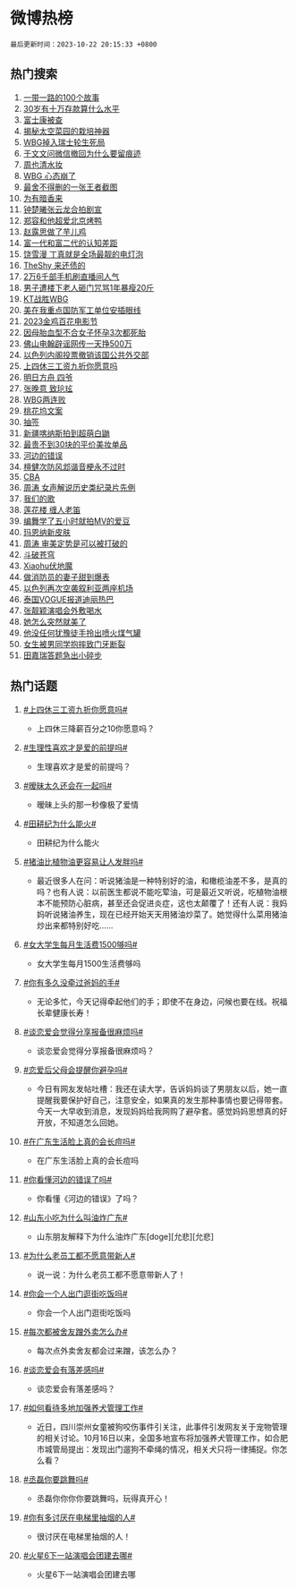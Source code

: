 # 微博热榜

`最后更新时间：2023-10-22 20:15:33 +0800`

## 热门搜索

1. [一带一路的100个故事](https://m.weibo.cn/search?containerid=100103type%3D1%26t%3D10%26q%3D%23%E4%B8%80%E5%B8%A6%E4%B8%80%E8%B7%AF%E7%9A%84100%E4%B8%AA%E6%95%85%E4%BA%8B%23&stream_entry_id=51&isnewpage=1&extparam=seat%3D1%26stream_entry_id%3D51%26q%3D%2523%25E4%25B8%2580%25E5%25B8%25A6%25E4%25B8%2580%25E8%25B7%25AF%25E7%259A%2584100%25E4%25B8%25AA%25E6%2595%2585%25E4%25BA%258B%2523%26c_type%3D51%26dgr%3D0%26cate%3D10103%26pos%3D0%26filter_type%3Drealtimehot%26display_time%3D1697976931%26pre_seqid%3D169797693174308172153)
1. [30岁有十万存款算什么水平](https://m.weibo.cn/search?containerid=100103type%3D1%26t%3D10%26q%3D%2330%E5%B2%81%E6%9C%89%E5%8D%81%E4%B8%87%E5%AD%98%E6%AC%BE%E7%AE%97%E4%BB%80%E4%B9%88%E6%B0%B4%E5%B9%B3%23&stream_entry_id=31&isnewpage=1&extparam=seat%3D1%26flag%3D2%26stream_entry_id%3D31%26filter_type%3Drealtimehot%26c_type%3D31%26dgr%3D0%26band_rank%3D1%26q%3D%252330%25E5%25B2%2581%25E6%259C%2589%25E5%258D%2581%25E4%25B8%2587%25E5%25AD%2598%25E6%25AC%25BE%25E7%25AE%2597%25E4%25BB%2580%25E4%25B9%2588%25E6%25B0%25B4%25E5%25B9%25B3%2523%26pos%3D0%26realpos%3D1%26lcate%3D5001%26cate%3D5001%26display_time%3D1697976931%26pre_seqid%3D169797693174308172153)
1. [富士康被查](https://m.weibo.cn/search?containerid=100103type%3D1%26t%3D10%26q%3D%23%E5%AF%8C%E5%A3%AB%E5%BA%B7%E8%A2%AB%E6%9F%A5%23&stream_entry_id=31&isnewpage=1&extparam=seat%3D1%26flag%3D1%26stream_entry_id%3D31%26filter_type%3Drealtimehot%26c_type%3D31%26dgr%3D0%26band_rank%3D2%26q%3D%2523%25E5%25AF%258C%25E5%25A3%25AB%25E5%25BA%25B7%25E8%25A2%25AB%25E6%259F%25A5%2523%26pos%3D1%26realpos%3D2%26lcate%3D5001%26cate%3D5001%26display_time%3D1697976931%26pre_seqid%3D169797693174308172153)
1. [揭秘太空菜园的栽培神器](https://m.weibo.cn/search?containerid=100103type%3D1%26t%3D10%26q%3D%23%E6%8F%AD%E7%A7%98%E5%A4%AA%E7%A9%BA%E8%8F%9C%E5%9B%AD%E7%9A%84%E6%A0%BD%E5%9F%B9%E7%A5%9E%E5%99%A8%23&stream_entry_id=31&isnewpage=1&extparam=seat%3D1%26flag%3D0%26stream_entry_id%3D31%26filter_type%3Drealtimehot%26c_type%3D31%26dgr%3D0%26band_rank%3D3%26q%3D%2523%25E6%258F%25AD%25E7%25A7%2598%25E5%25A4%25AA%25E7%25A9%25BA%25E8%258F%259C%25E5%259B%25AD%25E7%259A%2584%25E6%25A0%25BD%25E5%259F%25B9%25E7%25A5%259E%25E5%2599%25A8%2523%26pos%3D2%26realpos%3D3%26lcate%3D5001%26cate%3D5001%26display_time%3D1697976931%26pre_seqid%3D169797693174308172153)
1. [WBG掉入瑞士轮生死局](https://m.weibo.cn/search?containerid=100103type%3D1%26t%3D10%26q%3D%23WBG%E6%8E%89%E5%85%A5%E7%91%9E%E5%A3%AB%E8%BD%AE%E7%94%9F%E6%AD%BB%E5%B1%80%23&stream_entry_id=31&isnewpage=1&extparam=seat%3D1%26flag%3D1%26stream_entry_id%3D31%26filter_type%3Drealtimehot%26c_type%3D31%26dgr%3D0%26band_rank%3D4%26q%3D%2523WBG%25E6%258E%2589%25E5%2585%25A5%25E7%2591%259E%25E5%25A3%25AB%25E8%25BD%25AE%25E7%2594%259F%25E6%25AD%25BB%25E5%25B1%2580%2523%26pos%3D3%26realpos%3D4%26lcate%3D5001%26cate%3D5001%26display_time%3D1697976931%26pre_seqid%3D169797693174308172153)
1. [于文文问微信撤回为什么要留痕迹](https://m.weibo.cn/search?containerid=100103type%3D1%26t%3D10%26q%3D%23%E4%BA%8E%E6%96%87%E6%96%87%E9%97%AE%E5%BE%AE%E4%BF%A1%E6%92%A4%E5%9B%9E%E4%B8%BA%E4%BB%80%E4%B9%88%E8%A6%81%E7%95%99%E7%97%95%E8%BF%B9%23&stream_entry_id=31&isnewpage=1&extparam=seat%3D1%26flag%3D2%26stream_entry_id%3D31%26filter_type%3Drealtimehot%26c_type%3D31%26dgr%3D0%26band_rank%3D5%26q%3D%2523%25E4%25BA%258E%25E6%2596%2587%25E6%2596%2587%25E9%2597%25AE%25E5%25BE%25AE%25E4%25BF%25A1%25E6%2592%25A4%25E5%259B%259E%25E4%25B8%25BA%25E4%25BB%2580%25E4%25B9%2588%25E8%25A6%2581%25E7%2595%2599%25E7%2597%2595%25E8%25BF%25B9%2523%26pos%3D4%26realpos%3D5%26lcate%3D5001%26cate%3D5001%26display_time%3D1697976931%26pre_seqid%3D169797693174308172153)
1. [周也清水妆](https://m.weibo.cn/search?containerid=100103type%3D1%26t%3D10%26q%3D%23%E5%91%A8%E4%B9%9F%E6%B8%85%E6%B0%B4%E5%A6%86%23&stream_entry_id=31&isnewpage=1&extparam=seat%3D1%26flag%3D1%26stream_entry_id%3D31%26filter_type%3Drealtimehot%26c_type%3D31%26dgr%3D0%26band_rank%3D6%26q%3D%2523%25E5%2591%25A8%25E4%25B9%259F%25E6%25B8%2585%25E6%25B0%25B4%25E5%25A6%2586%2523%26pos%3D5%26realpos%3D6%26lcate%3D5001%26cate%3D5001%26display_time%3D1697976931%26pre_seqid%3D169797693174308172153)
1. [WBG 心态崩了](https://m.weibo.cn/search?containerid=100103type%3D1%26t%3D10%26q%3DWBG+%E5%BF%83%E6%80%81%E5%B4%A9%E4%BA%86&stream_entry_id=31&isnewpage=1&extparam=seat%3D1%26flag%3D1%26stream_entry_id%3D31%26filter_type%3Drealtimehot%26c_type%3D31%26dgr%3D0%26band_rank%3D7%26q%3DWBG%2520%25E5%25BF%2583%25E6%2580%2581%25E5%25B4%25A9%25E4%25BA%2586%26pos%3D6%26realpos%3D7%26lcate%3D5001%26cate%3D5001%26display_time%3D1697976931%26pre_seqid%3D169797693174308172153)
1. [最舍不得删的一张王者截图](https://m.weibo.cn/search?containerid=100103type%3D1%26t%3D10%26q%3D%23%E6%9C%80%E8%88%8D%E4%B8%8D%E5%BE%97%E5%88%A0%E7%9A%84%E4%B8%80%E5%BC%A0%E7%8E%8B%E8%80%85%E6%88%AA%E5%9B%BE%23&stream_entry_id=31&isnewpage=1&extparam=seat%3D1%26flag%3D0%26stream_entry_id%3D31%26filter_type%3Drealtimehot%26c_type%3D31%26dgr%3D0%26band_rank%3D8%26q%3D%2523%25E6%259C%2580%25E8%2588%258D%25E4%25B8%258D%25E5%25BE%2597%25E5%2588%25A0%25E7%259A%2584%25E4%25B8%2580%25E5%25BC%25A0%25E7%258E%258B%25E8%2580%2585%25E6%2588%25AA%25E5%259B%25BE%2523%26pos%3D7%26realpos%3D8%26lcate%3D5001%26cate%3D5001%26display_time%3D1697976931%26pre_seqid%3D169797693174308172153)
1. [为有暗香来](https://m.weibo.cn/search?containerid=100103type%3D1%26t%3D10%26q%3D%E4%B8%BA%E6%9C%89%E6%9A%97%E9%A6%99%E6%9D%A5&stream_entry_id=31&isnewpage=1&extparam=seat%3D1%26flag%3D1%26stream_entry_id%3D31%26filter_type%3Drealtimehot%26c_type%3D31%26dgr%3D0%26band_rank%3D9%26q%3D%25E4%25B8%25BA%25E6%259C%2589%25E6%259A%2597%25E9%25A6%2599%25E6%259D%25A5%26pos%3D8%26realpos%3D9%26lcate%3D5001%26cate%3D5001%26display_time%3D1697976931%26pre_seqid%3D169797693174308172153)
1. [钟楚曦张云龙合拍剧宣](https://m.weibo.cn/search?containerid=100103type%3D1%26t%3D10%26q%3D%23%E9%92%9F%E6%A5%9A%E6%9B%A6%E5%BC%A0%E4%BA%91%E9%BE%99%E5%90%88%E6%8B%8D%E5%89%A7%E5%AE%A3%23&stream_entry_id=31&isnewpage=1&extparam=seat%3D1%26flag%3D1%26stream_entry_id%3D31%26filter_type%3Drealtimehot%26c_type%3D31%26dgr%3D0%26band_rank%3D10%26q%3D%2523%25E9%2592%259F%25E6%25A5%259A%25E6%259B%25A6%25E5%25BC%25A0%25E4%25BA%2591%25E9%25BE%2599%25E5%2590%2588%25E6%258B%258D%25E5%2589%25A7%25E5%25AE%25A3%2523%26pos%3D9%26realpos%3D10%26lcate%3D5001%26cate%3D5001%26display_time%3D1697976931%26pre_seqid%3D169797693174308172153)
1. [郑容和他超爱北京烤鸭](https://m.weibo.cn/search?containerid=100103type%3D1%26t%3D10%26q%3D%23%E9%83%91%E5%AE%B9%E5%92%8C%E4%BB%96%E8%B6%85%E7%88%B1%E5%8C%97%E4%BA%AC%E7%83%A4%E9%B8%AD%23&stream_entry_id=31&isnewpage=1&extparam=seat%3D1%26flag%3D1%26stream_entry_id%3D31%26filter_type%3Drealtimehot%26c_type%3D31%26dgr%3D0%26band_rank%3D11%26q%3D%2523%25E9%2583%2591%25E5%25AE%25B9%25E5%2592%258C%25E4%25BB%2596%25E8%25B6%2585%25E7%2588%25B1%25E5%258C%2597%25E4%25BA%25AC%25E7%2583%25A4%25E9%25B8%25AD%2523%26pos%3D10%26realpos%3D11%26lcate%3D5001%26cate%3D5001%26display_time%3D1697976931%26pre_seqid%3D169797693174308172153)
1. [赵露思做了芋儿鸡](https://m.weibo.cn/search?containerid=100103type%3D1%26t%3D10%26q%3D%23%E8%B5%B5%E9%9C%B2%E6%80%9D%E5%81%9A%E4%BA%86%E8%8A%8B%E5%84%BF%E9%B8%A1%23&stream_entry_id=31&isnewpage=1&extparam=seat%3D1%26flag%3D1%26stream_entry_id%3D31%26filter_type%3Drealtimehot%26c_type%3D31%26dgr%3D0%26band_rank%3D12%26q%3D%2523%25E8%25B5%25B5%25E9%259C%25B2%25E6%2580%259D%25E5%2581%259A%25E4%25BA%2586%25E8%258A%258B%25E5%2584%25BF%25E9%25B8%25A1%2523%26pos%3D11%26realpos%3D12%26lcate%3D5001%26cate%3D5001%26display_time%3D1697976931%26pre_seqid%3D169797693174308172153)
1. [富一代和富二代的认知差距](https://m.weibo.cn/search?containerid=100103type%3D1%26t%3D10%26q%3D%23%E5%AF%8C%E4%B8%80%E4%BB%A3%E5%92%8C%E5%AF%8C%E4%BA%8C%E4%BB%A3%E7%9A%84%E8%AE%A4%E7%9F%A5%E5%B7%AE%E8%B7%9D%23&stream_entry_id=31&isnewpage=1&extparam=seat%3D1%26flag%3D0%26stream_entry_id%3D31%26filter_type%3Drealtimehot%26c_type%3D31%26dgr%3D0%26band_rank%3D13%26q%3D%2523%25E5%25AF%258C%25E4%25B8%2580%25E4%25BB%25A3%25E5%2592%258C%25E5%25AF%258C%25E4%25BA%258C%25E4%25BB%25A3%25E7%259A%2584%25E8%25AE%25A4%25E7%259F%25A5%25E5%25B7%25AE%25E8%25B7%259D%2523%26pos%3D12%26realpos%3D13%26lcate%3D5001%26cate%3D5001%26display_time%3D1697976931%26pre_seqid%3D169797693174308172153)
1. [饶雪漫 丁真就是全场最靓的电灯泡](https://m.weibo.cn/search?containerid=100103type%3D1%26t%3D10%26q%3D%E9%A5%B6%E9%9B%AA%E6%BC%AB+%E4%B8%81%E7%9C%9F%E5%B0%B1%E6%98%AF%E5%85%A8%E5%9C%BA%E6%9C%80%E9%9D%93%E7%9A%84%E7%94%B5%E7%81%AF%E6%B3%A1&stream_entry_id=31&isnewpage=1&extparam=seat%3D1%26flag%3D0%26stream_entry_id%3D31%26filter_type%3Drealtimehot%26c_type%3D31%26dgr%3D0%26band_rank%3D14%26q%3D%25E9%25A5%25B6%25E9%259B%25AA%25E6%25BC%25AB%2520%25E4%25B8%2581%25E7%259C%259F%25E5%25B0%25B1%25E6%2598%25AF%25E5%2585%25A8%25E5%259C%25BA%25E6%259C%2580%25E9%259D%2593%25E7%259A%2584%25E7%2594%25B5%25E7%2581%25AF%25E6%25B3%25A1%26pos%3D13%26realpos%3D14%26lcate%3D5001%26cate%3D5001%26display_time%3D1697976931%26pre_seqid%3D169797693174308172153)
1. [TheShy 来还债的](https://m.weibo.cn/search?containerid=100103type%3D1%26t%3D10%26q%3DTheShy+%E6%9D%A5%E8%BF%98%E5%80%BA%E7%9A%84&stream_entry_id=31&isnewpage=1&extparam=seat%3D1%26flag%3D1%26stream_entry_id%3D31%26filter_type%3Drealtimehot%26c_type%3D31%26dgr%3D0%26band_rank%3D15%26q%3DTheShy%2520%25E6%259D%25A5%25E8%25BF%2598%25E5%2580%25BA%25E7%259A%2584%26pos%3D14%26realpos%3D15%26lcate%3D5001%26cate%3D5001%26display_time%3D1697976931%26pre_seqid%3D169797693174308172153)
1. [2万6千部手机刷直播间人气](https://m.weibo.cn/search?containerid=100103type%3D1%26t%3D10%26q%3D%232%E4%B8%876%E5%8D%83%E9%83%A8%E6%89%8B%E6%9C%BA%E5%88%B7%E7%9B%B4%E6%92%AD%E9%97%B4%E4%BA%BA%E6%B0%94%23&stream_entry_id=31&isnewpage=1&extparam=seat%3D1%26flag%3D0%26stream_entry_id%3D31%26filter_type%3Drealtimehot%26c_type%3D31%26dgr%3D0%26band_rank%3D16%26q%3D%25232%25E4%25B8%25876%25E5%258D%2583%25E9%2583%25A8%25E6%2589%258B%25E6%259C%25BA%25E5%2588%25B7%25E7%259B%25B4%25E6%2592%25AD%25E9%2597%25B4%25E4%25BA%25BA%25E6%25B0%2594%2523%26pos%3D15%26realpos%3D16%26lcate%3D5001%26cate%3D5001%26display_time%3D1697976931%26pre_seqid%3D169797693174308172153)
1. [男子遭楼下老人砸门咒骂1年暴瘦20斤](https://m.weibo.cn/search?containerid=100103type%3D1%26t%3D10%26q%3D%23%E7%94%B7%E5%AD%90%E9%81%AD%E6%A5%BC%E4%B8%8B%E8%80%81%E4%BA%BA%E7%A0%B8%E9%97%A8%E5%92%92%E9%AA%821%E5%B9%B4%E6%9A%B4%E7%98%A620%E6%96%A4%23&stream_entry_id=31&isnewpage=1&extparam=seat%3D1%26flag%3D0%26stream_entry_id%3D31%26filter_type%3Drealtimehot%26c_type%3D31%26dgr%3D0%26band_rank%3D17%26q%3D%2523%25E7%2594%25B7%25E5%25AD%2590%25E9%2581%25AD%25E6%25A5%25BC%25E4%25B8%258B%25E8%2580%2581%25E4%25BA%25BA%25E7%25A0%25B8%25E9%2597%25A8%25E5%2592%2592%25E9%25AA%25821%25E5%25B9%25B4%25E6%259A%25B4%25E7%2598%25A620%25E6%2596%25A4%2523%26pos%3D16%26realpos%3D17%26lcate%3D5001%26cate%3D5001%26display_time%3D1697976931%26pre_seqid%3D169797693174308172153)
1. [KT战胜WBG](https://m.weibo.cn/search?containerid=100103type%3D1%26t%3D10%26q%3D%23KT%E6%88%98%E8%83%9CWBG%23&stream_entry_id=31&isnewpage=1&extparam=seat%3D1%26flag%3D1%26stream_entry_id%3D31%26filter_type%3Drealtimehot%26c_type%3D31%26dgr%3D0%26band_rank%3D18%26q%3D%2523KT%25E6%2588%2598%25E8%2583%259CWBG%2523%26pos%3D17%26realpos%3D18%26lcate%3D5001%26cate%3D5001%26display_time%3D1697976931%26pre_seqid%3D169797693174308172153)
1. [美在我重点国防军工单位安插眼线](https://m.weibo.cn/search?containerid=100103type%3D1%26t%3D10%26q%3D%23%E7%BE%8E%E5%9C%A8%E6%88%91%E9%87%8D%E7%82%B9%E5%9B%BD%E9%98%B2%E5%86%9B%E5%B7%A5%E5%8D%95%E4%BD%8D%E5%AE%89%E6%8F%92%E7%9C%BC%E7%BA%BF%23&stream_entry_id=31&isnewpage=1&extparam=seat%3D1%26flag%3D0%26stream_entry_id%3D31%26filter_type%3Drealtimehot%26c_type%3D31%26dgr%3D0%26band_rank%3D19%26q%3D%2523%25E7%25BE%258E%25E5%259C%25A8%25E6%2588%2591%25E9%2587%258D%25E7%2582%25B9%25E5%259B%25BD%25E9%2598%25B2%25E5%2586%259B%25E5%25B7%25A5%25E5%258D%2595%25E4%25BD%258D%25E5%25AE%2589%25E6%258F%2592%25E7%259C%25BC%25E7%25BA%25BF%2523%26pos%3D18%26realpos%3D19%26lcate%3D5001%26cate%3D5001%26display_time%3D1697976931%26pre_seqid%3D169797693174308172153)
1. [2023金鸡百花电影节](https://m.weibo.cn/search?containerid=100103type%3D1%26t%3D10%26q%3D%232023%E9%87%91%E9%B8%A1%E7%99%BE%E8%8A%B1%E7%94%B5%E5%BD%B1%E8%8A%82%23&stream_entry_id=31&isnewpage=1&extparam=seat%3D1%26flag%3D1%26stream_entry_id%3D31%26filter_type%3Drealtimehot%26c_type%3D31%26dgr%3D0%26band_rank%3D20%26q%3D%25232023%25E9%2587%2591%25E9%25B8%25A1%25E7%2599%25BE%25E8%258A%25B1%25E7%2594%25B5%25E5%25BD%25B1%25E8%258A%2582%2523%26pos%3D19%26realpos%3D20%26lcate%3D5001%26cate%3D5001%26display_time%3D1697976931%26pre_seqid%3D169797693174308172153)
1. [因母胎血型不合女子怀孕3次都死胎](https://m.weibo.cn/search?containerid=100103type%3D1%26t%3D10%26q%3D%23%E5%9B%A0%E6%AF%8D%E8%83%8E%E8%A1%80%E5%9E%8B%E4%B8%8D%E5%90%88%E5%A5%B3%E5%AD%90%E6%80%80%E5%AD%953%E6%AC%A1%E9%83%BD%E6%AD%BB%E8%83%8E%23&stream_entry_id=31&isnewpage=1&extparam=seat%3D1%26flag%3D0%26stream_entry_id%3D31%26filter_type%3Drealtimehot%26c_type%3D31%26dgr%3D0%26band_rank%3D21%26q%3D%2523%25E5%259B%25A0%25E6%25AF%258D%25E8%2583%258E%25E8%25A1%2580%25E5%259E%258B%25E4%25B8%258D%25E5%2590%2588%25E5%25A5%25B3%25E5%25AD%2590%25E6%2580%2580%25E5%25AD%25953%25E6%25AC%25A1%25E9%2583%25BD%25E6%25AD%25BB%25E8%2583%258E%2523%26pos%3D20%26realpos%3D21%26lcate%3D5001%26cate%3D5001%26display_time%3D1697976931%26pre_seqid%3D169797693174308172153)
1. [佛山电翰辟谣网传一天挣500万](https://m.weibo.cn/search?containerid=100103type%3D1%26t%3D10%26q%3D%23%E4%BD%9B%E5%B1%B1%E7%94%B5%E7%BF%B0%E8%BE%9F%E8%B0%A3%E7%BD%91%E4%BC%A0%E4%B8%80%E5%A4%A9%E6%8C%A3500%E4%B8%87%23&stream_entry_id=31&isnewpage=1&extparam=seat%3D1%26flag%3D1%26stream_entry_id%3D31%26filter_type%3Drealtimehot%26c_type%3D31%26dgr%3D0%26band_rank%3D22%26q%3D%2523%25E4%25BD%259B%25E5%25B1%25B1%25E7%2594%25B5%25E7%25BF%25B0%25E8%25BE%259F%25E8%25B0%25A3%25E7%25BD%2591%25E4%25BC%25A0%25E4%25B8%2580%25E5%25A4%25A9%25E6%258C%25A3500%25E4%25B8%2587%2523%26pos%3D21%26realpos%3D22%26lcate%3D5001%26cate%3D5001%26display_time%3D1697976931%26pre_seqid%3D169797693174308172153)
1. [以色列内阁投票撤销该国公共外交部](https://m.weibo.cn/search?containerid=100103type%3D1%26t%3D10%26q%3D%23%E4%BB%A5%E8%89%B2%E5%88%97%E5%86%85%E9%98%81%E6%8A%95%E7%A5%A8%E6%92%A4%E9%94%80%E8%AF%A5%E5%9B%BD%E5%85%AC%E5%85%B1%E5%A4%96%E4%BA%A4%E9%83%A8%23&stream_entry_id=31&isnewpage=1&extparam=seat%3D1%26flag%3D0%26stream_entry_id%3D31%26filter_type%3Drealtimehot%26c_type%3D31%26dgr%3D0%26band_rank%3D23%26q%3D%2523%25E4%25BB%25A5%25E8%2589%25B2%25E5%2588%2597%25E5%2586%2585%25E9%2598%2581%25E6%258A%2595%25E7%25A5%25A8%25E6%2592%25A4%25E9%2594%2580%25E8%25AF%25A5%25E5%259B%25BD%25E5%2585%25AC%25E5%2585%25B1%25E5%25A4%2596%25E4%25BA%25A4%25E9%2583%25A8%2523%26pos%3D22%26realpos%3D23%26lcate%3D5001%26cate%3D5001%26display_time%3D1697976931%26pre_seqid%3D169797693174308172153)
1. [上四休三工资九折你愿意吗](https://m.weibo.cn/search?containerid=100103type%3D1%26t%3D10%26q%3D%23%E4%B8%8A%E5%9B%9B%E4%BC%91%E4%B8%89%E5%B7%A5%E8%B5%84%E4%B9%9D%E6%8A%98%E4%BD%A0%E6%84%BF%E6%84%8F%E5%90%97%23&stream_entry_id=31&isnewpage=1&extparam=seat%3D1%26flag%3D0%26stream_entry_id%3D31%26filter_type%3Drealtimehot%26c_type%3D31%26dgr%3D0%26band_rank%3D24%26q%3D%2523%25E4%25B8%258A%25E5%259B%259B%25E4%25BC%2591%25E4%25B8%2589%25E5%25B7%25A5%25E8%25B5%2584%25E4%25B9%259D%25E6%258A%2598%25E4%25BD%25A0%25E6%2584%25BF%25E6%2584%258F%25E5%2590%2597%2523%26pos%3D23%26realpos%3D24%26lcate%3D5001%26cate%3D5001%26display_time%3D1697976931%26pre_seqid%3D169797693174308172153)
1. [明日方舟 四爷](https://m.weibo.cn/search?containerid=100103type%3D1%26t%3D10%26q%3D%E6%98%8E%E6%97%A5%E6%96%B9%E8%88%9F+%E5%9B%9B%E7%88%B7&stream_entry_id=31&isnewpage=1&extparam=seat%3D1%26flag%3D0%26stream_entry_id%3D31%26filter_type%3Drealtimehot%26c_type%3D31%26dgr%3D0%26band_rank%3D25%26q%3D%25E6%2598%258E%25E6%2597%25A5%25E6%2596%25B9%25E8%2588%259F%2520%25E5%259B%259B%25E7%2588%25B7%26pos%3D24%26realpos%3D25%26lcate%3D5001%26cate%3D5001%26display_time%3D1697976931%26pre_seqid%3D169797693174308172153)
1. [张晚意 致玱玹](https://m.weibo.cn/search?containerid=100103type%3D1%26t%3D10%26q%3D%E5%BC%A0%E6%99%9A%E6%84%8F+%E8%87%B4%E7%8E%B1%E7%8E%B9&stream_entry_id=31&isnewpage=1&extparam=seat%3D1%26flag%3D1%26stream_entry_id%3D31%26filter_type%3Drealtimehot%26c_type%3D31%26dgr%3D0%26band_rank%3D26%26q%3D%25E5%25BC%25A0%25E6%2599%259A%25E6%2584%258F%2520%25E8%2587%25B4%25E7%258E%25B1%25E7%258E%25B9%26pos%3D25%26realpos%3D26%26lcate%3D5001%26cate%3D5001%26display_time%3D1697976931%26pre_seqid%3D169797693174308172153)
1. [WBG两连败](https://m.weibo.cn/search?containerid=100103type%3D1%26t%3D10%26q%3D%23WBG%E4%B8%A4%E8%BF%9E%E8%B4%A5%23&stream_entry_id=31&isnewpage=1&extparam=seat%3D1%26flag%3D1%26stream_entry_id%3D31%26filter_type%3Drealtimehot%26c_type%3D31%26dgr%3D0%26band_rank%3D27%26q%3D%2523WBG%25E4%25B8%25A4%25E8%25BF%259E%25E8%25B4%25A5%2523%26pos%3D26%26realpos%3D27%26lcate%3D5001%26cate%3D5001%26display_time%3D1697976931%26pre_seqid%3D169797693174308172153)
1. [桃花坞文案](https://m.weibo.cn/search?containerid=100103type%3D1%26t%3D10%26q%3D%E6%A1%83%E8%8A%B1%E5%9D%9E%E6%96%87%E6%A1%88&stream_entry_id=31&isnewpage=1&extparam=seat%3D1%26flag%3D1%26stream_entry_id%3D31%26filter_type%3Drealtimehot%26c_type%3D31%26dgr%3D0%26band_rank%3D28%26q%3D%25E6%25A1%2583%25E8%258A%25B1%25E5%259D%259E%25E6%2596%2587%25E6%25A1%2588%26pos%3D27%26realpos%3D28%26lcate%3D5001%26cate%3D5001%26display_time%3D1697976931%26pre_seqid%3D169797693174308172153)
1. [抽签](https://m.weibo.cn/search?containerid=100103type%3D1%26t%3D10%26q%3D%E6%8A%BD%E7%AD%BE&stream_entry_id=31&isnewpage=1&extparam=seat%3D1%26flag%3D1%26stream_entry_id%3D31%26filter_type%3Drealtimehot%26c_type%3D31%26dgr%3D0%26band_rank%3D29%26q%3D%25E6%258A%25BD%25E7%25AD%25BE%26pos%3D28%26realpos%3D29%26lcate%3D5001%26cate%3D5001%26display_time%3D1697976931%26pre_seqid%3D169797693174308172153)
1. [新疆喀纳斯拍到超萌白鼬](https://m.weibo.cn/search?containerid=100103type%3D1%26t%3D10%26q%3D%23%E6%96%B0%E7%96%86%E5%96%80%E7%BA%B3%E6%96%AF%E6%8B%8D%E5%88%B0%E8%B6%85%E8%90%8C%E7%99%BD%E9%BC%AC%23&stream_entry_id=31&isnewpage=1&extparam=seat%3D1%26flag%3D32768%26stream_entry_id%3D31%26filter_type%3Drealtimehot%26c_type%3D31%26dgr%3D0%26band_rank%3D30%26q%3D%2523%25E6%2596%25B0%25E7%2596%2586%25E5%2596%2580%25E7%25BA%25B3%25E6%2596%25AF%25E6%258B%258D%25E5%2588%25B0%25E8%25B6%2585%25E8%2590%258C%25E7%2599%25BD%25E9%25BC%25AC%2523%26pos%3D29%26realpos%3D30%26lcate%3D5001%26cate%3D5001%26display_time%3D1697976931%26pre_seqid%3D169797693174308172153)
1. [最贵不到30块的平价美妆单品](https://m.weibo.cn/search?containerid=100103type%3D1%26t%3D10%26q%3D%E6%9C%80%E8%B4%B5%E4%B8%8D%E5%88%B030%E5%9D%97%E7%9A%84%E5%B9%B3%E4%BB%B7%E7%BE%8E%E5%A6%86%E5%8D%95%E5%93%81&stream_entry_id=31&isnewpage=1&extparam=seat%3D1%26flag%3D1%26stream_entry_id%3D31%26filter_type%3Drealtimehot%26c_type%3D31%26dgr%3D0%26band_rank%3D31%26q%3D%25E6%259C%2580%25E8%25B4%25B5%25E4%25B8%258D%25E5%2588%25B030%25E5%259D%2597%25E7%259A%2584%25E5%25B9%25B3%25E4%25BB%25B7%25E7%25BE%258E%25E5%25A6%2586%25E5%258D%2595%25E5%2593%2581%26pos%3D30%26realpos%3D31%26lcate%3D5001%26cate%3D5001%26display_time%3D1697976931%26pre_seqid%3D169797693174308172153)
1. [河边的错误](https://m.weibo.cn/search?containerid=100103type%3D1%26t%3D10%26q%3D%E6%B2%B3%E8%BE%B9%E7%9A%84%E9%94%99%E8%AF%AF&stream_entry_id=31&isnewpage=1&extparam=seat%3D1%26flag%3D0%26stream_entry_id%3D31%26filter_type%3Drealtimehot%26c_type%3D31%26dgr%3D0%26band_rank%3D32%26q%3D%25E6%25B2%25B3%25E8%25BE%25B9%25E7%259A%2584%25E9%2594%2599%25E8%25AF%25AF%26pos%3D31%26realpos%3D32%26lcate%3D5001%26cate%3D5001%26display_time%3D1697976931%26pre_seqid%3D169797693174308172153)
1. [檀健次防风邶谐音梗永不过时](https://m.weibo.cn/search?containerid=100103type%3D1%26t%3D10%26q%3D%23%E6%AA%80%E5%81%A5%E6%AC%A1%E9%98%B2%E9%A3%8E%E9%82%B6%E8%B0%90%E9%9F%B3%E6%A2%97%E6%B0%B8%E4%B8%8D%E8%BF%87%E6%97%B6%23&stream_entry_id=31&isnewpage=1&extparam=seat%3D1%26flag%3D0%26stream_entry_id%3D31%26filter_type%3Drealtimehot%26c_type%3D31%26dgr%3D0%26band_rank%3D33%26q%3D%2523%25E6%25AA%2580%25E5%2581%25A5%25E6%25AC%25A1%25E9%2598%25B2%25E9%25A3%258E%25E9%2582%25B6%25E8%25B0%2590%25E9%259F%25B3%25E6%25A2%2597%25E6%25B0%25B8%25E4%25B8%258D%25E8%25BF%2587%25E6%2597%25B6%2523%26pos%3D32%26realpos%3D33%26lcate%3D5001%26cate%3D5001%26display_time%3D1697976931%26pre_seqid%3D169797693174308172153)
1. [CBA](https://m.weibo.cn/search?containerid=100103type%3D1%26t%3D10%26q%3DCBA&stream_entry_id=31&isnewpage=1&extparam=seat%3D1%26flag%3D1%26stream_entry_id%3D31%26filter_type%3Drealtimehot%26c_type%3D31%26dgr%3D0%26band_rank%3D34%26q%3DCBA%26pos%3D33%26realpos%3D34%26lcate%3D5001%26cate%3D5001%26display_time%3D1697976931%26pre_seqid%3D169797693174308172153)
1. [周涛 女声解说历史类纪录片先例](https://m.weibo.cn/search?containerid=100103type%3D1%26t%3D10%26q%3D%E5%91%A8%E6%B6%9B+%E5%A5%B3%E5%A3%B0%E8%A7%A3%E8%AF%B4%E5%8E%86%E5%8F%B2%E7%B1%BB%E7%BA%AA%E5%BD%95%E7%89%87%E5%85%88%E4%BE%8B&stream_entry_id=31&isnewpage=1&extparam=seat%3D1%26flag%3D1%26stream_entry_id%3D31%26filter_type%3Drealtimehot%26c_type%3D31%26dgr%3D0%26band_rank%3D35%26q%3D%25E5%2591%25A8%25E6%25B6%259B%2520%25E5%25A5%25B3%25E5%25A3%25B0%25E8%25A7%25A3%25E8%25AF%25B4%25E5%258E%2586%25E5%258F%25B2%25E7%25B1%25BB%25E7%25BA%25AA%25E5%25BD%2595%25E7%2589%2587%25E5%2585%2588%25E4%25BE%258B%26pos%3D34%26realpos%3D35%26lcate%3D5001%26cate%3D5001%26display_time%3D1697976931%26pre_seqid%3D169797693174308172153)
1. [我们的歌](https://m.weibo.cn/search?containerid=100103type%3D1%26t%3D10%26q%3D%E6%88%91%E4%BB%AC%E7%9A%84%E6%AD%8C&stream_entry_id=31&isnewpage=1&extparam=seat%3D1%26flag%3D1%26stream_entry_id%3D31%26filter_type%3Drealtimehot%26c_type%3D31%26dgr%3D0%26band_rank%3D36%26q%3D%25E6%2588%2591%25E4%25BB%25AC%25E7%259A%2584%25E6%25AD%258C%26pos%3D35%26realpos%3D36%26lcate%3D5001%26cate%3D5001%26display_time%3D1697976931%26pre_seqid%3D169797693174308172153)
1. [莲花楼 缠人老笛](https://m.weibo.cn/search?containerid=100103type%3D1%26t%3D10%26q%3D%E8%8E%B2%E8%8A%B1%E6%A5%BC+%E7%BC%A0%E4%BA%BA%E8%80%81%E7%AC%9B&stream_entry_id=31&isnewpage=1&extparam=seat%3D1%26flag%3D1%26stream_entry_id%3D31%26filter_type%3Drealtimehot%26c_type%3D31%26dgr%3D0%26band_rank%3D37%26q%3D%25E8%258E%25B2%25E8%258A%25B1%25E6%25A5%25BC%2520%25E7%25BC%25A0%25E4%25BA%25BA%25E8%2580%2581%25E7%25AC%259B%26pos%3D36%26realpos%3D37%26lcate%3D5001%26cate%3D5001%26display_time%3D1697976931%26pre_seqid%3D169797693174308172153)
1. [编舞学了五小时就拍MV的爱豆](https://m.weibo.cn/search?containerid=100103type%3D1%26t%3D10%26q%3D%23%E7%BC%96%E8%88%9E%E5%AD%A6%E4%BA%86%E4%BA%94%E5%B0%8F%E6%97%B6%E5%B0%B1%E6%8B%8DMV%E7%9A%84%E7%88%B1%E8%B1%86%23&stream_entry_id=31&isnewpage=1&extparam=seat%3D1%26flag%3D1%26stream_entry_id%3D31%26filter_type%3Drealtimehot%26c_type%3D31%26dgr%3D0%26band_rank%3D38%26q%3D%2523%25E7%25BC%2596%25E8%2588%259E%25E5%25AD%25A6%25E4%25BA%2586%25E4%25BA%2594%25E5%25B0%258F%25E6%2597%25B6%25E5%25B0%25B1%25E6%258B%258DMV%25E7%259A%2584%25E7%2588%25B1%25E8%25B1%2586%2523%26pos%3D37%26realpos%3D38%26lcate%3D5001%26cate%3D5001%26display_time%3D1697976931%26pre_seqid%3D169797693174308172153)
1. [玛恩纳新皮肤](https://m.weibo.cn/search?containerid=100103type%3D1%26t%3D10%26q%3D%E7%8E%9B%E6%81%A9%E7%BA%B3%E6%96%B0%E7%9A%AE%E8%82%A4&stream_entry_id=31&isnewpage=1&extparam=seat%3D1%26flag%3D1%26stream_entry_id%3D31%26filter_type%3Drealtimehot%26c_type%3D31%26dgr%3D0%26band_rank%3D39%26q%3D%25E7%258E%259B%25E6%2581%25A9%25E7%25BA%25B3%25E6%2596%25B0%25E7%259A%25AE%25E8%2582%25A4%26pos%3D38%26realpos%3D39%26lcate%3D5001%26cate%3D5001%26display_time%3D1697976931%26pre_seqid%3D169797693174308172153)
1. [周涛 审美定势是可以被打破的](https://m.weibo.cn/search?containerid=100103type%3D1%26t%3D10%26q%3D%E5%91%A8%E6%B6%9B+%E5%AE%A1%E7%BE%8E%E5%AE%9A%E5%8A%BF%E6%98%AF%E5%8F%AF%E4%BB%A5%E8%A2%AB%E6%89%93%E7%A0%B4%E7%9A%84&stream_entry_id=31&isnewpage=1&extparam=seat%3D1%26flag%3D1%26stream_entry_id%3D31%26filter_type%3Drealtimehot%26c_type%3D31%26dgr%3D0%26band_rank%3D40%26q%3D%25E5%2591%25A8%25E6%25B6%259B%2520%25E5%25AE%25A1%25E7%25BE%258E%25E5%25AE%259A%25E5%258A%25BF%25E6%2598%25AF%25E5%258F%25AF%25E4%25BB%25A5%25E8%25A2%25AB%25E6%2589%2593%25E7%25A0%25B4%25E7%259A%2584%26pos%3D39%26realpos%3D40%26lcate%3D5001%26cate%3D5001%26display_time%3D1697976931%26pre_seqid%3D169797693174308172153)
1. [斗破苍穹](https://m.weibo.cn/search?containerid=100103type%3D1%26t%3D10%26q%3D%E6%96%97%E7%A0%B4%E8%8B%8D%E7%A9%B9&stream_entry_id=31&isnewpage=1&extparam=seat%3D1%26flag%3D0%26stream_entry_id%3D31%26filter_type%3Drealtimehot%26c_type%3D31%26dgr%3D0%26band_rank%3D41%26q%3D%25E6%2596%2597%25E7%25A0%25B4%25E8%258B%258D%25E7%25A9%25B9%26pos%3D40%26realpos%3D41%26lcate%3D5001%26cate%3D5001%26display_time%3D1697976931%26pre_seqid%3D169797693174308172153)
1. [Xiaohu伏地魔](https://m.weibo.cn/search?containerid=100103type%3D1%26t%3D10%26q%3D%23Xiaohu%E4%BC%8F%E5%9C%B0%E9%AD%94%23&stream_entry_id=31&isnewpage=1&extparam=seat%3D1%26flag%3D1%26stream_entry_id%3D31%26filter_type%3Drealtimehot%26c_type%3D31%26dgr%3D0%26band_rank%3D42%26q%3D%2523Xiaohu%25E4%25BC%258F%25E5%259C%25B0%25E9%25AD%2594%2523%26pos%3D41%26realpos%3D42%26lcate%3D5001%26cate%3D5001%26display_time%3D1697976931%26pre_seqid%3D169797693174308172153)
1. [做消防员的妻子甜到爆表](https://m.weibo.cn/search?containerid=100103type%3D1%26t%3D10%26q%3D%23%E5%81%9A%E6%B6%88%E9%98%B2%E5%91%98%E7%9A%84%E5%A6%BB%E5%AD%90%E7%94%9C%E5%88%B0%E7%88%86%E8%A1%A8%23&stream_entry_id=31&isnewpage=1&extparam=seat%3D1%26flag%3D32768%26stream_entry_id%3D31%26filter_type%3Drealtimehot%26c_type%3D31%26dgr%3D0%26band_rank%3D43%26q%3D%2523%25E5%2581%259A%25E6%25B6%2588%25E9%2598%25B2%25E5%2591%2598%25E7%259A%2584%25E5%25A6%25BB%25E5%25AD%2590%25E7%2594%259C%25E5%2588%25B0%25E7%2588%2586%25E8%25A1%25A8%2523%26pos%3D42%26realpos%3D43%26lcate%3D5001%26cate%3D5001%26display_time%3D1697976931%26pre_seqid%3D169797693174308172153)
1. [以色列再次空袭叙利亚两座机场](https://m.weibo.cn/search?containerid=100103type%3D1%26t%3D10%26q%3D%23%E4%BB%A5%E8%89%B2%E5%88%97%E5%86%8D%E6%AC%A1%E7%A9%BA%E8%A2%AD%E5%8F%99%E5%88%A9%E4%BA%9A%E4%B8%A4%E5%BA%A7%E6%9C%BA%E5%9C%BA%23&stream_entry_id=31&isnewpage=1&extparam=seat%3D1%26flag%3D0%26stream_entry_id%3D31%26filter_type%3Drealtimehot%26c_type%3D31%26dgr%3D0%26band_rank%3D44%26q%3D%2523%25E4%25BB%25A5%25E8%2589%25B2%25E5%2588%2597%25E5%2586%258D%25E6%25AC%25A1%25E7%25A9%25BA%25E8%25A2%25AD%25E5%258F%2599%25E5%2588%25A9%25E4%25BA%259A%25E4%25B8%25A4%25E5%25BA%25A7%25E6%259C%25BA%25E5%259C%25BA%2523%26pos%3D43%26realpos%3D44%26lcate%3D5001%26cate%3D5001%26display_time%3D1697976931%26pre_seqid%3D169797693174308172153)
1. [泰国VOGUE报道迪丽热巴](https://m.weibo.cn/search?containerid=100103type%3D1%26t%3D10%26q%3D%23%E6%B3%B0%E5%9B%BDVOGUE%E6%8A%A5%E9%81%93%E8%BF%AA%E4%B8%BD%E7%83%AD%E5%B7%B4%23&stream_entry_id=31&isnewpage=1&extparam=seat%3D1%26flag%3D1%26stream_entry_id%3D31%26filter_type%3Drealtimehot%26c_type%3D31%26dgr%3D0%26band_rank%3D45%26q%3D%2523%25E6%25B3%25B0%25E5%259B%25BDVOGUE%25E6%258A%25A5%25E9%2581%2593%25E8%25BF%25AA%25E4%25B8%25BD%25E7%2583%25AD%25E5%25B7%25B4%2523%26pos%3D44%26realpos%3D45%26lcate%3D5001%26cate%3D5001%26display_time%3D1697976931%26pre_seqid%3D169797693174308172153)
1. [张靓颖演唱会外敷喝水](https://m.weibo.cn/search?containerid=100103type%3D1%26t%3D10%26q%3D%23%E5%BC%A0%E9%9D%93%E9%A2%96%E6%BC%94%E5%94%B1%E4%BC%9A%E5%A4%96%E6%95%B7%E5%96%9D%E6%B0%B4%23&stream_entry_id=31&isnewpage=1&extparam=seat%3D1%26flag%3D0%26stream_entry_id%3D31%26filter_type%3Drealtimehot%26c_type%3D31%26dgr%3D0%26band_rank%3D46%26q%3D%2523%25E5%25BC%25A0%25E9%259D%2593%25E9%25A2%2596%25E6%25BC%2594%25E5%2594%25B1%25E4%25BC%259A%25E5%25A4%2596%25E6%2595%25B7%25E5%2596%259D%25E6%25B0%25B4%2523%26pos%3D45%26realpos%3D46%26lcate%3D5001%26cate%3D5001%26display_time%3D1697976931%26pre_seqid%3D169797693174308172153)
1. [她怎么突然就美了](https://m.weibo.cn/search?containerid=100103type%3D1%26t%3D10%26q%3D%23%E5%A5%B9%E6%80%8E%E4%B9%88%E7%AA%81%E7%84%B6%E5%B0%B1%E7%BE%8E%E4%BA%86%23&stream_entry_id=31&isnewpage=1&extparam=seat%3D1%26flag%3D0%26stream_entry_id%3D31%26filter_type%3Drealtimehot%26c_type%3D31%26dgr%3D0%26band_rank%3D47%26q%3D%2523%25E5%25A5%25B9%25E6%2580%258E%25E4%25B9%2588%25E7%25AA%2581%25E7%2584%25B6%25E5%25B0%25B1%25E7%25BE%258E%25E4%25BA%2586%2523%26pos%3D46%26realpos%3D47%26lcate%3D5001%26cate%3D5001%26display_time%3D1697976931%26pre_seqid%3D169797693174308172153)
1. [他没任何犹豫徒手拎出喷火煤气罐](https://m.weibo.cn/search?containerid=100103type%3D1%26t%3D10%26q%3D%23%E4%BB%96%E6%B2%A1%E4%BB%BB%E4%BD%95%E7%8A%B9%E8%B1%AB%E5%BE%92%E6%89%8B%E6%8B%8E%E5%87%BA%E5%96%B7%E7%81%AB%E7%85%A4%E6%B0%94%E7%BD%90%23&stream_entry_id=31&isnewpage=1&extparam=seat%3D1%26flag%3D32768%26stream_entry_id%3D31%26filter_type%3Drealtimehot%26c_type%3D31%26dgr%3D0%26band_rank%3D48%26q%3D%2523%25E4%25BB%2596%25E6%25B2%25A1%25E4%25BB%25BB%25E4%25BD%2595%25E7%258A%25B9%25E8%25B1%25AB%25E5%25BE%2592%25E6%2589%258B%25E6%258B%258E%25E5%2587%25BA%25E5%2596%25B7%25E7%2581%25AB%25E7%2585%25A4%25E6%25B0%2594%25E7%25BD%2590%2523%26pos%3D47%26realpos%3D48%26lcate%3D5001%26cate%3D5001%26display_time%3D1697976931%26pre_seqid%3D169797693174308172153)
1. [女生被男同学抱摔致门牙断裂](https://m.weibo.cn/search?containerid=100103type%3D1%26t%3D10%26q%3D%23%E5%A5%B3%E7%94%9F%E8%A2%AB%E7%94%B7%E5%90%8C%E5%AD%A6%E6%8A%B1%E6%91%94%E8%87%B4%E9%97%A8%E7%89%99%E6%96%AD%E8%A3%82%23&stream_entry_id=31&isnewpage=1&extparam=seat%3D1%26flag%3D0%26stream_entry_id%3D31%26filter_type%3Drealtimehot%26c_type%3D31%26dgr%3D0%26band_rank%3D49%26q%3D%2523%25E5%25A5%25B3%25E7%2594%259F%25E8%25A2%25AB%25E7%2594%25B7%25E5%2590%258C%25E5%25AD%25A6%25E6%258A%25B1%25E6%2591%2594%25E8%2587%25B4%25E9%2597%25A8%25E7%2589%2599%25E6%2596%25AD%25E8%25A3%2582%2523%26pos%3D48%26realpos%3D49%26lcate%3D5001%26cate%3D5001%26display_time%3D1697976931%26pre_seqid%3D169797693174308172153)
1. [田嘉瑞答题急出小碎步](https://m.weibo.cn/search?containerid=100103type%3D1%26t%3D10%26q%3D%23%E7%94%B0%E5%98%89%E7%91%9E%E7%AD%94%E9%A2%98%E6%80%A5%E5%87%BA%E5%B0%8F%E7%A2%8E%E6%AD%A5%23&stream_entry_id=31&isnewpage=1&extparam=seat%3D1%26flag%3D1%26stream_entry_id%3D31%26filter_type%3Drealtimehot%26c_type%3D31%26dgr%3D0%26band_rank%3D50%26q%3D%2523%25E7%2594%25B0%25E5%2598%2589%25E7%2591%259E%25E7%25AD%2594%25E9%25A2%2598%25E6%2580%25A5%25E5%2587%25BA%25E5%25B0%258F%25E7%25A2%258E%25E6%25AD%25A5%2523%26pos%3D49%26realpos%3D50%26lcate%3D5001%26cate%3D5001%26display_time%3D1697976931%26pre_seqid%3D169797693174308172153)

## 热门话题

1. [#上四休三工资九折你愿意吗#](https://m.weibo.cn/search?containerid=231522type%3D1%26t%3D10%26q%3D%23%E4%B8%8A%E5%9B%9B%E4%BC%91%E4%B8%89%E5%B7%A5%E8%B5%84%E4%B9%9D%E6%8A%98%E4%BD%A0%E6%84%BF%E6%84%8F%E5%90%97%23&stream_entry_id=128&isnewpage=1&extparam=seat%3D1%26c_type%3D128%26dgr%3D0%26pos%3D1-0-0%26cate%3D5004%26lcate%3D5004%26unitid%3D1697953326248%26display_time%3D1697976932%26pre_seqid%3D1697976932882027378222)
    - 上四休三降薪百分之10你愿意吗？

1. [#生理性喜欢才是爱的前提吗#](https://m.weibo.cn/search?containerid=231522type%3D1%26t%3D10%26q%3D%23%E7%94%9F%E7%90%86%E6%80%A7%E5%96%9C%E6%AC%A2%E6%89%8D%E6%98%AF%E7%88%B1%E7%9A%84%E5%89%8D%E6%8F%90%E5%90%97%23&stream_entry_id=128&isnewpage=1&extparam=seat%3D1%26c_type%3D128%26dgr%3D0%26pos%3D1-0-1%26cate%3D5004%26lcate%3D5004%26unitid%3D1697870845728%26display_time%3D1697976932%26pre_seqid%3D1697976932882027378222)
    - 生理喜欢才是爱的前提吗？

1. [#暧昧太久还会在一起吗#](https://m.weibo.cn/search?containerid=231522type%3D1%26t%3D10%26q%3D%23%E6%9A%A7%E6%98%A7%E5%A4%AA%E4%B9%85%E8%BF%98%E4%BC%9A%E5%9C%A8%E4%B8%80%E8%B5%B7%E5%90%97%23&stream_entry_id=128&isnewpage=1&extparam=seat%3D1%26c_type%3D128%26dgr%3D0%26pos%3D1-0-2%26cate%3D5004%26lcate%3D5004%26unitid%3D1697948215764%26display_time%3D1697976932%26pre_seqid%3D1697976932882027378222)
    - 暧昧上头的那一秒像极了爱情

1. [#田耕纪为什么能火#](https://m.weibo.cn/search?containerid=231522type%3D1%26t%3D10%26q%3D%23%E7%94%B0%E8%80%95%E7%BA%AA%E4%B8%BA%E4%BB%80%E4%B9%88%E8%83%BD%E7%81%AB%23&stream_entry_id=128&isnewpage=1&extparam=seat%3D1%26c_type%3D128%26dgr%3D0%26pos%3D1-0-3%26cate%3D5004%26lcate%3D5004%26unitid%3D1697931748198%26display_time%3D1697976932%26pre_seqid%3D1697976932882027378222)
    - 田耕纪为什么能火

1. [#猪油比植物油更容易让人发胖吗#](https://m.weibo.cn/search?containerid=231522type%3D1%26t%3D10%26q%3D%23%E7%8C%AA%E6%B2%B9%E6%AF%94%E6%A4%8D%E7%89%A9%E6%B2%B9%E6%9B%B4%E5%AE%B9%E6%98%93%E8%AE%A9%E4%BA%BA%E5%8F%91%E8%83%96%E5%90%97%23&stream_entry_id=128&isnewpage=1&extparam=seat%3D1%26c_type%3D128%26dgr%3D0%26pos%3D1-0-4%26cate%3D5004%26lcate%3D5004%26unitid%3D1697956058135%26display_time%3D1697976932%26pre_seqid%3D1697976932882027378222)
    - 最近很多人在问：听说猪油是一种特别好的油，和橄榄油差不多，是真的吗？也有人说：以前医生都说不能吃荤油，可是最近又听说，吃植物油根本不能预防心脏病，甚至还会促进炎症，这也太颠覆了！还有人说：我妈妈听说猪油养生，现在已经开始天天用猪油炒菜了。她觉得什么菜用猪油炒出来都特别好吃……

1. [#女大学生每月生活费1500够吗#](https://m.weibo.cn/search?containerid=231522type%3D1%26t%3D10%26q%3D%23%E5%A5%B3%E5%A4%A7%E5%AD%A6%E7%94%9F%E6%AF%8F%E6%9C%88%E7%94%9F%E6%B4%BB%E8%B4%B91500%E5%A4%9F%E5%90%97%23&stream_entry_id=128&isnewpage=1&extparam=seat%3D1%26c_type%3D128%26dgr%3D0%26pos%3D1-0-5%26cate%3D5004%26lcate%3D5004%26unitid%3D1697932652338%26display_time%3D1697976932%26pre_seqid%3D1697976932882027378222)
    - 女大学生每月1500生活费够吗

1. [#你有多久没牵过爸妈的手#](https://m.weibo.cn/search?containerid=231522type%3D1%26t%3D10%26q%3D%23%E4%BD%A0%E6%9C%89%E5%A4%9A%E4%B9%85%E6%B2%A1%E7%89%B5%E8%BF%87%E7%88%B8%E5%A6%88%E7%9A%84%E6%89%8B%23&stream_entry_id=128&isnewpage=1&extparam=seat%3D1%26c_type%3D128%26dgr%3D0%26pos%3D1-0-6%26cate%3D5004%26lcate%3D5004%26unitid%3D1697973111652%26display_time%3D1697976932%26pre_seqid%3D1697976932882027378222)
    - 无论多忙，今天记得牵起他们的手；即使不在身边，问候也要在线。祝福长辈健康长寿！

1. [#谈恋爱会觉得分享报备很麻烦吗#](https://m.weibo.cn/search?containerid=231522type%3D1%26t%3D10%26q%3D%23%E8%B0%88%E6%81%8B%E7%88%B1%E4%BC%9A%E8%A7%89%E5%BE%97%E5%88%86%E4%BA%AB%E6%8A%A5%E5%A4%87%E5%BE%88%E9%BA%BB%E7%83%A6%E5%90%97%23&stream_entry_id=128&isnewpage=1&extparam=seat%3D1%26c_type%3D128%26dgr%3D0%26pos%3D1-0-7%26cate%3D5004%26lcate%3D5004%26unitid%3D1697886743675%26display_time%3D1697976932%26pre_seqid%3D1697976932882027378222)
    - 谈恋爱会觉得分享报备很麻烦吗？

1. [#恋爱后父母会提醒你避孕吗#](https://m.weibo.cn/search?containerid=231522type%3D1%26t%3D10%26q%3D%23%E6%81%8B%E7%88%B1%E5%90%8E%E7%88%B6%E6%AF%8D%E4%BC%9A%E6%8F%90%E9%86%92%E4%BD%A0%E9%81%BF%E5%AD%95%E5%90%97%23&stream_entry_id=128&isnewpage=1&extparam=seat%3D1%26c_type%3D128%26dgr%3D0%26pos%3D1-0-8%26cate%3D5004%26lcate%3D5004%26unitid%3D1697973713522%26display_time%3D1697976932%26pre_seqid%3D1697976932882027378222)
    - 今日有网友发帖吐槽：我还在读大学，告诉妈妈谈了男朋友以后，她一直提醒我要保护好自己，注意安全，如果真的发生那种事情也要记得带套。今天一大早收到消息，发现妈妈给我网购了避孕套。感觉妈妈思想真的好开放，不知道怎么回她。

1. [#在广东生活脸上真的会长痘吗#](https://m.weibo.cn/search?containerid=231522type%3D1%26t%3D10%26q%3D%23%E5%9C%A8%E5%B9%BF%E4%B8%9C%E7%94%9F%E6%B4%BB%E8%84%B8%E4%B8%8A%E7%9C%9F%E7%9A%84%E4%BC%9A%E9%95%BF%E7%97%98%E5%90%97%23&stream_entry_id=128&isnewpage=1&extparam=seat%3D1%26c_type%3D128%26dgr%3D0%26pos%3D1-0-9%26cate%3D5004%26lcate%3D5004%26unitid%3D1697930840504%26display_time%3D1697976932%26pre_seqid%3D1697976932882027378222)
    - 在广东生活脸上真的会长痘吗

1. [#你看懂河边的错误了吗#](https://m.weibo.cn/search?containerid=231522type%3D1%26t%3D10%26q%3D%23%E4%BD%A0%E7%9C%8B%E6%87%82%E6%B2%B3%E8%BE%B9%E7%9A%84%E9%94%99%E8%AF%AF%E4%BA%86%E5%90%97%23&stream_entry_id=128&isnewpage=1&extparam=seat%3D1%26c_type%3D128%26dgr%3D0%26pos%3D1-0-10%26cate%3D5004%26lcate%3D5004%26unitid%3D1697966512113%26display_time%3D1697976932%26pre_seqid%3D1697976932882027378222)
    - 你看懂《河边的错误》了吗？

1. [#山东小吃为什么叫油炸广东#](https://m.weibo.cn/search?containerid=231522type%3D1%26t%3D10%26q%3D%23%E5%B1%B1%E4%B8%9C%E5%B0%8F%E5%90%83%E4%B8%BA%E4%BB%80%E4%B9%88%E5%8F%AB%E6%B2%B9%E7%82%B8%E5%B9%BF%E4%B8%9C%23&stream_entry_id=128&isnewpage=1&extparam=seat%3D1%26c_type%3D128%26dgr%3D0%26pos%3D1-0-11%26cate%3D5004%26lcate%3D5004%26unitid%3D1697956327728%26display_time%3D1697976932%26pre_seqid%3D1697976932882027378222)
    - 山东朋友解释下为什么油炸广东[doge][允悲][允悲]

1. [#为什么老员工都不愿意带新人#](https://m.weibo.cn/search?containerid=231522type%3D1%26t%3D10%26q%3D%23%E4%B8%BA%E4%BB%80%E4%B9%88%E8%80%81%E5%91%98%E5%B7%A5%E9%83%BD%E4%B8%8D%E6%84%BF%E6%84%8F%E5%B8%A6%E6%96%B0%E4%BA%BA%23&stream_entry_id=128&isnewpage=1&extparam=seat%3D1%26c_type%3D128%26dgr%3D0%26pos%3D1-0-12%26cate%3D5004%26lcate%3D5004%26unitid%3D1697973107329%26display_time%3D1697976932%26pre_seqid%3D1697976932882027378222)
    - 说一说：为什么老员工都不愿意带新人了！

1. [#你会一个人出门逛街吃饭吗#](https://m.weibo.cn/search?containerid=231522type%3D1%26t%3D10%26q%3D%23%E4%BD%A0%E4%BC%9A%E4%B8%80%E4%B8%AA%E4%BA%BA%E5%87%BA%E9%97%A8%E9%80%9B%E8%A1%97%E5%90%83%E9%A5%AD%E5%90%97%23&stream_entry_id=128&isnewpage=1&extparam=seat%3D1%26c_type%3D128%26dgr%3D0%26pos%3D1-0-13%26cate%3D5004%26lcate%3D5004%26unitid%3D1697885562183%26display_time%3D1697976932%26pre_seqid%3D1697976932882027378222)
    - 你会一个人出门逛街吃饭吗

1. [#每次都被舍友蹭外卖怎么办#](https://m.weibo.cn/search?containerid=231522type%3D1%26t%3D10%26q%3D%23%E6%AF%8F%E6%AC%A1%E9%83%BD%E8%A2%AB%E8%88%8D%E5%8F%8B%E8%B9%AD%E5%A4%96%E5%8D%96%E6%80%8E%E4%B9%88%E5%8A%9E%23&stream_entry_id=128&isnewpage=1&extparam=seat%3D1%26c_type%3D128%26dgr%3D0%26pos%3D1-0-14%26cate%3D5004%26lcate%3D5004%26unitid%3D1697969818027%26display_time%3D1697976932%26pre_seqid%3D1697976932882027378222)
    - 每次点外卖舍友都会过来蹭，该怎么办？

1. [#谈恋爱会有落差感吗#](https://m.weibo.cn/search?containerid=231522type%3D1%26t%3D10%26q%3D%23%E8%B0%88%E6%81%8B%E7%88%B1%E4%BC%9A%E6%9C%89%E8%90%BD%E5%B7%AE%E6%84%9F%E5%90%97%23&stream_entry_id=128&isnewpage=1&extparam=seat%3D1%26c_type%3D128%26dgr%3D0%26pos%3D1-0-15%26cate%3D5004%26lcate%3D5004%26unitid%3D1697958717855%26display_time%3D1697976932%26pre_seqid%3D1697976932882027378222)
    - 谈恋爱会有落差感吗？

1. [#如何看待多地加强养犬管理工作#](https://m.weibo.cn/search?containerid=231522type%3D1%26t%3D10%26q%3D%23%E5%A6%82%E4%BD%95%E7%9C%8B%E5%BE%85%E5%A4%9A%E5%9C%B0%E5%8A%A0%E5%BC%BA%E5%85%BB%E7%8A%AC%E7%AE%A1%E7%90%86%E5%B7%A5%E4%BD%9C%23&stream_entry_id=128&isnewpage=1&extparam=seat%3D1%26c_type%3D128%26dgr%3D0%26pos%3D1-0-16%26cate%3D5004%26lcate%3D5004%26unitid%3D1697863044899%26display_time%3D1697976932%26pre_seqid%3D1697976932882027378222)
    - 近日，四川崇州女童被狗咬伤事件引关注，此事件引发网友关于宠物管理的相关讨论。10月16日以来，全国多地宣布将加强养犬管理工作，如合肥市城管局提出：发现出门遛狗不牵绳的情况，相关犬只将一律捕捉。你怎么看？

1. [#丞磊你要跳舞吗#](https://m.weibo.cn/search?containerid=231522type%3D1%26t%3D10%26q%3D%23%E4%B8%9E%E7%A3%8A%E4%BD%A0%E8%A6%81%E8%B7%B3%E8%88%9E%E5%90%97%23&stream_entry_id=128&isnewpage=1&extparam=seat%3D1%26c_type%3D128%26dgr%3D0%26pos%3D1-0-17%26cate%3D5004%26lcate%3D5004%26unitid%3D1697909218245%26display_time%3D1697976932%26pre_seqid%3D1697976932882027378222)
    - 丞磊你你你你要跳舞吗，玩得真开心！

1. [#你有多讨厌在电梯里抽烟的人#](https://m.weibo.cn/search?containerid=231522type%3D1%26t%3D10%26q%3D%23%E4%BD%A0%E6%9C%89%E5%A4%9A%E8%AE%A8%E5%8E%8C%E5%9C%A8%E7%94%B5%E6%A2%AF%E9%87%8C%E6%8A%BD%E7%83%9F%E7%9A%84%E4%BA%BA%23&stream_entry_id=128&isnewpage=1&extparam=seat%3D1%26c_type%3D128%26dgr%3D0%26pos%3D1-0-18%26cate%3D5004%26lcate%3D5004%26unitid%3D1697974630187%26display_time%3D1697976932%26pre_seqid%3D1697976932882027378222)
    - 很讨厌在电梯里抽烟的人！

1. [#火星6下一站演唱会团建去哪#](https://m.weibo.cn/search?containerid=231522type%3D1%26t%3D10%26q%3D%23%E7%81%AB%E6%98%9F6%E4%B8%8B%E4%B8%80%E7%AB%99%E6%BC%94%E5%94%B1%E4%BC%9A%E5%9B%A2%E5%BB%BA%E5%8E%BB%E5%93%AA%23&stream_entry_id=128&isnewpage=1&extparam=seat%3D1%26c_type%3D128%26dgr%3D0%26pos%3D1-0-19%26cate%3D5004%26lcate%3D5004%26unitid%3D1697962931337%26display_time%3D1697976932%26pre_seqid%3D1697976932882027378222)
    - 火星6下一站演唱会团建去哪

